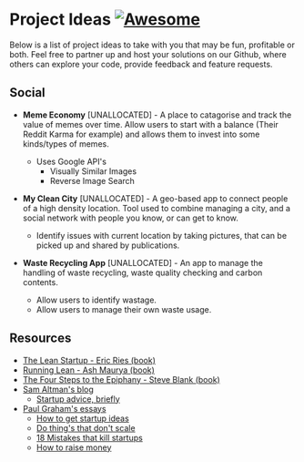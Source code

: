 # Project Ideas [![Awesome](https://cdn.rawgit.com/sindresorhus/awesome/d7305f38d29fed78fa85652e3a63e154dd8e8829/media/badge.svg)](https://github.com/sindresorhus/awesome)

Below is a list of project ideas to take with you that may be fun, profitable or both. Feel free to partner up and host your solutions on our Github, where others can explore your code, provide feedback and feature requests.

## Social
- **Meme Economy** [UNALLOCATED] - A place to catagorise and track the value of memes over time. Allow users to start with a balance  (Their Reddit Karma for example) and allows them to invest into some kinds/types of memes.
  - Uses Google API's
    - Visually Similar Images
	- Reverse Image Search


- **My Clean City** [UNALLOCATED] - A geo-based app to connect people of a high density location. Tool used to combine managing a city, and a social network with people you know, or can get to know.
  - Identify issues with current location by taking pictures, that can be picked up and shared by publications.


- **Waste Recycling App** [UNALLOCATED] - An app to manage the handling of waste recycling, waste quality checking and carbon contents.
    - Allow users to identify wastage.
	- Allow users to manage their own waste usage.


## Resources
- [The Lean Startup - Eric Ries (book)](http://www.amazon.com/The-Lean-Startup-Entrepreneurs-Continuous/dp/0307887898)
- [Running Lean - Ash Maurya (book)](http://www.amazon.com/Running-Lean-Iterate-Works-Series/dp/1449305172)
- [The Four Steps to the Epiphany - Steve Blank (book)](http://www.amazon.com/Four-Steps-Epiphany-Steve-Blank/dp/0989200507)
- [Sam Altman's blog](http://blog.samaltman.com/)
  - [Startup advice, briefly](http://blog.samaltman.com/startup-advice-briefly)
- [Paul Graham's essays](http://www.paulgraham.com/articles.html)
  - [How to get startup ideas](http://www.paulgraham.com/startupideas.html)
  - [Do thing's that don't scale](http://paulgraham.com/ds.html)
  - [18 Mistakes that kill startups](http://www.paulgraham.com/startupmistakes.html)
  - [How to raise money](http://www.paulgraham.com/fr.html)
